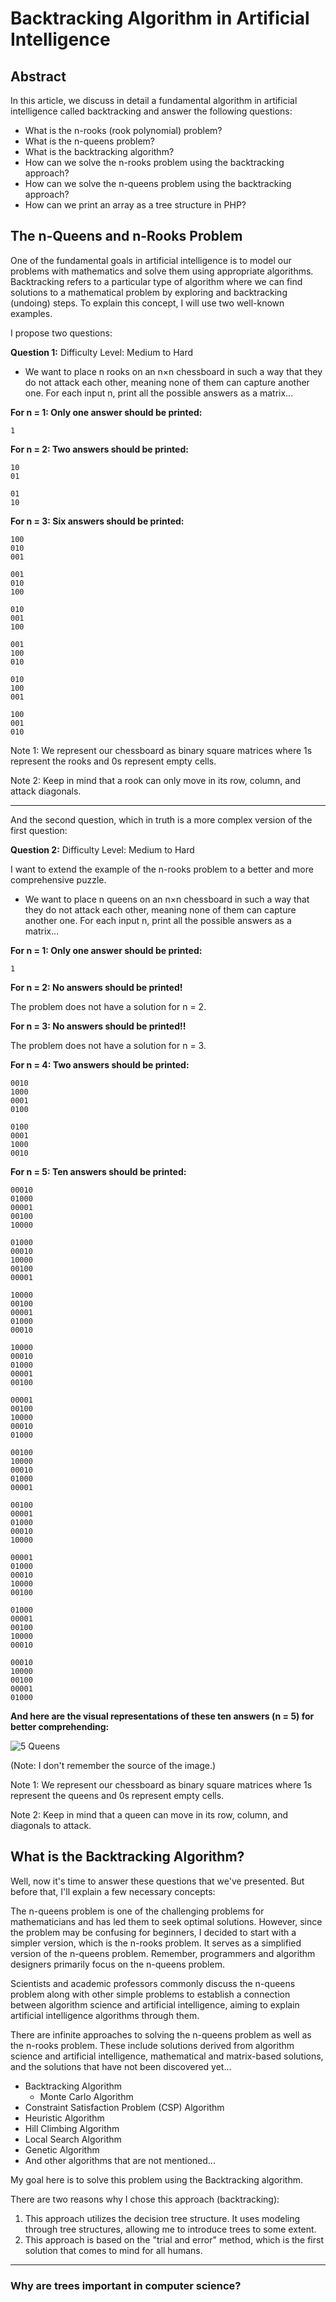  
# Backtracking Algorithm in Artificial Intelligence

## Abstract

In this article, we discuss in detail a fundamental algorithm in artificial intelligence called backtracking and answer the following questions:

* What is the n-rooks (rook polynomial) problem?
* What is the n-queens problem?
* What is the backtracking algorithm?
* How can we solve the n-rooks problem using the backtracking approach?
* How can we solve the n-queens problem using the backtracking approach?
* How can we print an array as a tree structure in PHP?

## The n-Queens and n-Rooks Problem

One of the fundamental goals in artificial intelligence is to model our problems with mathematics and solve them using appropriate algorithms. Backtracking refers to a particular type of algorithm where we can find solutions to a mathematical problem by exploring and backtracking (undoing) steps. To explain this concept, I will use two well-known examples.

I propose two questions:


**Question 1:**
Difficulty Level: Medium to Hard

* We want to place n rooks on an n×n chessboard in such a way that they do not attack each other, meaning none of them can capture another one. For each input n, print all the possible answers as a matrix...

**For n = 1: Only one answer should be printed:**

```
1
```

**For n = 2: Two answers should be printed:**

```
10
01

01
10
```

**For n = 3: Six answers should be printed:**

```
100
010
001

001
010
100

010
001
100

001
100
010

010
100
001

100
001
010
```

Note 1: We represent our chessboard as binary square matrices where 1s represent the rooks and 0s represent empty cells.

Note 2: Keep in mind that a rook can only move in its row, column, and attack diagonals.
_______________________________________________

And the second question, which in truth is a more complex version of the first question:


**Question 2:**
Difficulty Level: Medium to Hard

I want to extend the example of the n-rooks problem to a better and more comprehensive puzzle.

* We want to place n queens on an n×n chessboard in such a way that they do not attack each other, meaning none of them can capture another one. For each input n, print all the possible answers as a matrix...

**For n = 1: Only one answer should be printed:**

```
1
```

**For n = 2: No answers should be printed!**

The problem does not have a solution for n = 2.

**For n = 3: No answers should be printed!!**

The problem does not have a solution for n = 3.

**For n = 4: Two answers should be printed:**

```
0010
1000
0001
0100

0100
0001
1000
0010
```

**For n = 5: Ten answers should be printed:**

```
00010
01000
00001
00100
10000

01000
00010
10000
00100
00001

10000
00100
00001
01000
00010

10000
00010
01000
00001
00100

00001
00100
10000
00010
01000

00100
10000
00010
01000
00001

00100
00001
01000
00010
10000

00001
01000
00010
10000
00100

01000
00001
00100
10000
00010

00010
10000
00100
00001
01000
```

**And here are the visual representations of these ten answers (n = 5) for better comprehending:**

![5 Queens](Files/5queens.jpg)

(Note: I don't remember the source of the image.)



Note 1: We represent our chessboard as binary square matrices where 1s represent the queens and 0s represent empty cells.

Note 2: Keep in mind that a queen can move in its row, column, and diagonals to attack.


## What is the Backtracking Algorithm?


Well, now it's time to answer these questions that we've presented. But before that, I'll explain a few necessary concepts:



The n-queens problem is one of the challenging problems for mathematicians and has led them to seek optimal solutions. However, since the problem may be confusing for beginners, I decided to start with a simpler version, which is the n-rooks problem. It serves as a simplified version of the n-queens problem. Remember, programmers and algorithm designers primarily focus on the n-queens problem.

Scientists and academic professors commonly discuss the n-queens problem along with other simple problems to establish a connection between algorithm science and artificial intelligence, aiming to explain artificial intelligence algorithms through them.

There are infinite approaches to solving the n-queens problem as well as the n-rooks problem. These include solutions derived from algorithm science and artificial intelligence, mathematical and matrix-based solutions, and the solutions that have not been discovered yet...



* Backtracking Algorithm
    * Monte Carlo Algorithm
* Constraint Satisfaction Problem (CSP) Algorithm
* Heuristic Algorithm
* Hill Climbing Algorithm
* Local Search Algorithm
* Genetic Algorithm
* And other algorithms that are not mentioned...

My goal here is to solve this problem using the Backtracking algorithm.

There are two reasons why I chose this approach (backtracking):

1. This approach utilizes the decision tree structure. It uses modeling through tree structures, allowing me to introduce trees to some extent.
2. This approach is based on the "trial and error" method, which is the first solution that comes to mind for all humans.

_______________________________________________

### Why are trees important in computer science?

